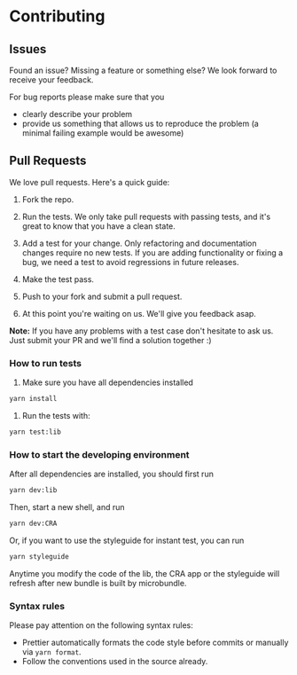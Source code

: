 # Contributing

## Issues

Found an issue? Missing a feature or something else? We look forward to receive
your feedback.

For bug reports please make sure that you

- clearly describe your problem
- provide us something that allows us to reproduce the problem (a minimal
  failing example would be awesome)

## Pull Requests

We love pull requests. Here's a quick guide:

1. Fork the repo.

1. Run the tests. We only take pull requests with passing tests, and it's great
   to know that you have a clean state.

1. Add a test for your change. Only refactoring and documentation changes
   require no new tests. If you are adding functionality or fixing a bug, we
   need a test to avoid regressions in future releases.

1. Make the test pass.

1. Push to your fork and submit a pull request.

1. At this point you're waiting on us. We'll give you feedback asap.

**Note:** If you have any problems with a test case don't hesitate to ask us.
Just submit your PR and we'll find a solution together :)

### How to run tests

1. Make sure you have all dependencies installed

```bash
yarn install
```

1. Run the tests with:

```bash
yarn test:lib
```

### How to start the developing environment

After all dependencies are installed, you should first run

```sh
yarn dev:lib
```

Then, start a new shell, and run

```sh
yarn dev:CRA
```

Or, if you want to use the styleguide for instant test, you can run

```sh
yarn styleguide
```

Anytime you modify the code of the lib, the CRA app or the styleguide will
refresh after new bundle is built by microbundle.

### Syntax rules

Please pay attention on the following syntax rules:

- Prettier automatically formats the code style before commits or manually via
  `yarn format`.
- Follow the conventions used in the source already.
